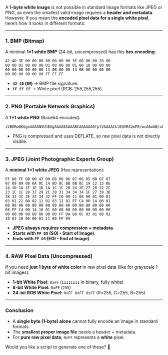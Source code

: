 A **1-byte white image** is not possible in standard image formats like JPEG or PNG, as even the smallest valid image requires a **header and metadata**. However, if you mean the **encoded pixel data for a single white pixel**, here’s how it looks in different formats:

---

### **1. BMP (Bitmap)**

A minimal **1×1 white BMP** (24-bit, uncompressed) has this **hex encoding**:

```
42 4D 3E 00 00 00 00 00 00 00 3E 00 00 00 28 00
00 00 01 00 00 00 01 00 00 00 01 00 18 00 00 00
00 00 00 00 00 00 13 0B 00 00 13 0B 00 00 00 00
00 00 00 00 00 00 FF FF FF
```

- **`42 4D` (`BM`)** → BMP file signature.
- **`FF FF FF`** → White pixel (RGB: 255,255,255).

---

### **2. PNG (Portable Network Graphics)**

A **1×1 white PNG** (Base64 encoded):

```
iVBORw0KGgoAAAANSUhEUgAAAAEAAAABCAAAAAA6fptVAAAACklEQVR42mP8/wcAAwAB/uhhlmQAAAABJRU5ErkJggg==
```

- PNG is compressed and uses DEFLATE, so raw pixel data is not directly visible.

---

### **3. JPEG (Joint Photographic Experts Group)**

A **minimal 1×1 white JPEG** (Hex representation):

```
FF D8 FF DB 00 43 00 08 06 06 07 06 05 08 07 07
07 09 09 08 0A 0C 14 0D 0C 0B 0B 0C 19 12 13 0E
14 1D 1A 1F 1E 1D 1A 1C 1C 20 24 2E 27 20 22 2C
23 1C 1C 28 37 29 2C 30 31 34 34 34 1F 27 39 3D
38 32 3C 2E 33 34 32 FF C0 00 11 08 00 01 00 01
03 01 22 00 02 11 01 03 11 01 FF C4 00 14 00 01
00 00 00 00 00 00 00 00 00 00 00 00 00 00 00 00
08 FF C4 00 14 10 01 00 00 00 00 00 00 00 00 00
00 00 00 00 00 00 00 00 FF DA 00 0C 03 01 00 02
10 03 10 00 00 01 11 00 FF D9
```

- **JPEG always requires compression + metadata**.
- **Starts with `FF D8` (SOI - Start of Image)**.
- **Ends with `FF D9` (EOI - End of Image)**.

---

### **4. RAW Pixel Data (Uncompressed)**

If you need **just 1 byte of white color** in raw pixel data (like for grayscale 1-bit images):

- **1-bit White Pixel:** `0xFF` (`11111111` in binary, fully white)
- **8-bit White Pixel:** `0xFF` (`255`)
- **24-bit RGB White Pixel:** `0xFF 0xFF 0xFF` (R=255, G=255, B=255)

---

### **Conclusion**

- A **single byte (1-byte) alone** cannot fully encode an image in standard formats.
- The **smallest proper image file** needs a header + metadata.
- For **pure raw pixel data**, `0xFF` represents a **white** pixel.

Would you like a script to generate one of these? 🚀
